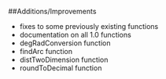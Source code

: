 ##Additions/Improvements
+ fixes to some previously existing functions
+ documentation on all 1.0 functions
+ degRadConversion function 
+ findArc function
+ distTwoDimension function
+ roundToDecimal function
